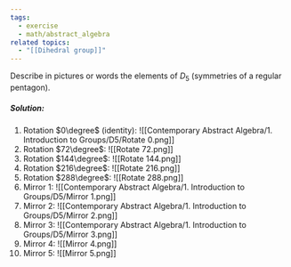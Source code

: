 ```yaml
---
tags:
  - exercise
  - math/abstract_algebra
related topics:
  - "[[Dihedral group]]"
---
```

Describe in pictures or words the elements of $D_5$ (symmetries of a regular pentagon).
##### Solution:
1. Rotation $0\degree$ (identity):
	![[Contemporary Abstract Algebra/1. Introduction to Groups/D5/Rotate 0.png]]
2. Rotation $72\degree$:
	![[Rotate 72.png]]
3. Rotation $144\degree$:
	![[Rotate 144.png]]
4. Rotation $216\degree$:
	![[Rotate 216.png]]
5. Rotation $288\degree$:
	![[Rotate 288.png]]
6. Mirror $1$:
	![[Contemporary Abstract Algebra/1. Introduction to Groups/D5/Mirror 1.png]]
7. Mirror $2$:
	![[Contemporary Abstract Algebra/1. Introduction to Groups/D5/Mirror 2.png]]
8. Mirror $3$:
	![[Contemporary Abstract Algebra/1. Introduction to Groups/D5/Mirror 3.png]]
9. Mirror $4$:
	![[Mirror 4.png]]
10. Mirror $5$:
	![[Mirror 5.png]]